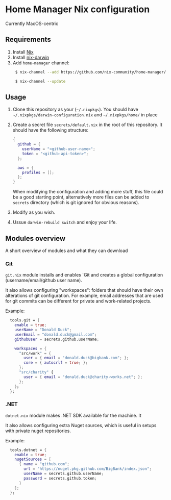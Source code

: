 # Home Manager Nix configuration

Currently MacOS-centric

## Requirements

1. Install [Nix](https://nixos.org/download.html)
2. Install [nix-darwin](https://github.com/LnL7/nix-darwin)
3. Add `home-manager` channel:
   ```bash
    $ nix-channel --add https://github.com/nix-community/home-manager/archive/master.tar.gz home-manager

    $ nix-channel --update
   ```

## Usage

1. Clone this repository as your (`~/.nixpkgs`).
   You should have `~/.nixpkgs/darwin-configuration.nix` and `~/.nixpkgs/home/` in place

2. Create a secret file `secrets/default.nix` in the root of this repository. It should have the following structure:

    ```nix
    {
      github = {
        userName = "<github-user-name>";
        token = "<github-api-token>";
      };

      aws = {
        profiles = [];
      };
    }
    ```

    When modifying the configuration and adding more stuff, this file could be a good starting point, alternatively more files can be added to `secrets` directory (which is git ignored for obvious reasons).

3. Modify as you wish.

4. Ussue `darwin-rebuild switch` and enjoy your life.

## Modules overview

A short overview of modules and what they can download

### Git

`git.nix` module installs and enables `Git and creates a global configuration (username/email/github user name).

It also allows configuring "workspaces": folders that should have their own alterations of git configuration.
For example, email addresses that are used for git commits can be different for private and work-related projects.

Example:

```nix
  tools.git = {
    enable = true;
    userName = "Donald Duck";
    userEmail = "donald.duck@gmail.com";
    githubUser = secrets.github.userName;

    workspaces = {
      "src/work" = {
        user = { email = "donald.duck@bigbank.com"; };
        core = { autocrlf = true; };
      };
      "src/charity" {
        user = { email = "donald.duck@charity-works.net"; };
      };
    };
  };
```


### .NET

`dotnet.nix` module makes .NET SDK available for the machine. It

It also allows configuring extra Nuget sources, which is useful in setups with private nuget repositories.

Example:

```nix
  tools.dotnet = {
    enable = true;
    nugetSources = [
      { name = "github.com";
        url = "https://nuget.pkg.github.com/BigBank/index.json";
        userName = secrets.github.userName;
        password = secrets.github.token;
      }
    ];
  };
```

